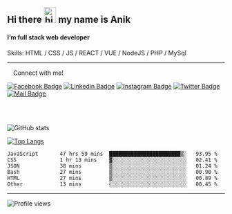 ## Hi there <img src="https://user-images.githubusercontent.com/1303154/88677602-1635ba80-d120-11ea-84d8-d263ba5fc3c0.gif" width="28px" height="36" alt="hi"> my name is Anik

#### I’m full stack web developer

Skills:  HTML / CSS / JS / REACT / VUE / NodeJS / PHP / MySql


---

&emsp;Connect with me!

<a href="https://www.facebook.com/anik.aritro" target="_blank">![Facebook Badge](https://img.shields.io/badge/Facebook-1877F2?style=for-the-badge&logo=facebook&logoColor=white)</a> [![Linkedin Badge](https://img.shields.io/badge/LinkedIn-0077B5?style=for-the-badge&logo=linkedin&logoColor=white)](https://www.linkedin.com/in/anik-hossain540323/) [![Instagram Badge](https://img.shields.io/badge/Instagram-E4405F?style=for-the-badge&logo=instagram&logoColor=white)](https://www.instagram.com/aritro.anik) [![Twitter Badge](https://img.shields.io/badge/Twitter-1DA1F2?style=for-the-badge&logo=twitter&logoColor=white)](https://twitter.com/AritroAnik) [![Mail Badge](https://img.shields.io/badge/Gmail-D14836?style=for-the-badge&logo=gmail&logoColor=white)](mailto:anikhossain9120@gmail.com)

</br>
</br>


![GitHub stats](https://github-readme-stats.vercel.app/api?username=anik-hossain&show_icons=true&theme=monokai)

[![Top Langs](https://github-readme-stats.vercel.app/api/top-langs/?username=anik-hossain&layout=compact&theme=monokai)](https://github.com/anik-hossain)

<!--START_SECTION:waka-->

```text
JavaScript       47 hrs 59 mins  ███████████████████████▒░   93.95 %
CSS              1 hr 13 mins    ▓░░░░░░░░░░░░░░░░░░░░░░░░   02.41 %
JSON             38 mins         ▒░░░░░░░░░░░░░░░░░░░░░░░░   01.24 %
Bash             27 mins         ▒░░░░░░░░░░░░░░░░░░░░░░░░   00.90 %
HTML             27 mins         ▒░░░░░░░░░░░░░░░░░░░░░░░░   00.89 %
Other            13 mins         ░░░░░░░░░░░░░░░░░░░░░░░░░   00.45 %
```

<!--END_SECTION:waka-->
---

![Profile views](https://gpvc.arturio.dev/anik-hossain)  
